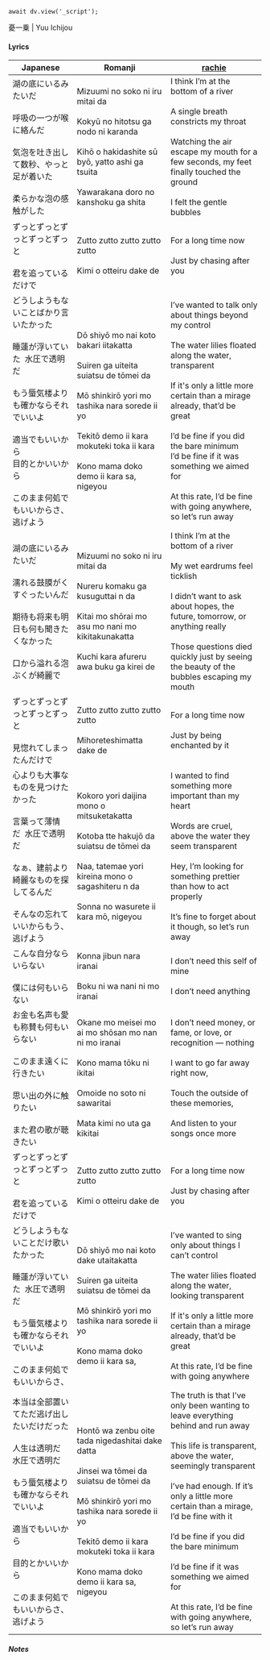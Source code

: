 ```dataviewjs
await dv.view('_script');
```
憂一乗 | Yuu Ichijou
#### Lyrics

| Japanese                                                                                                                         | Romanji                                                                                                                                                                                                                                             | [rachie](https://docs.google.com/document/d/1oTZmQU1CqN5M5_JJMv46J7dZn8qqS7xdGz-jADwnApI/)                                                                                                                                                                                                                                                                                                                                           |
| -------------------------------------------------------------------------------------------------------------------------------- | --------------------------------------------------------------------------------------------------------------------------------------------------------------------------------------------------------------------------------------------------- | ------------------------------------------------------------------------------------------------------------------------------------------------------------------------------------------------------------------------------------------------------------------------------------------------------------------------------------------------------------------------------------------------------------------------------------ |
| 湖の底にいるみたいだ<br><br>呼吸の一つが喉に絡んだ<br><br>気泡を吐き出して数秒、やっと足が着いた<br><br>柔らかな泡の感触がした                                                      | Mizuumi no soko ni iru mitai da<br><br>Kokyū no hitotsu ga nodo ni karanda<br><br>Kihō o hakidashite sū byō, yatto ashi ga tsuita<br><br>Yawarakana doro no kanshoku ga shita                                                                       | I think I’m at the bottom of a river<br><br>A single breath constricts my throat <br><br>Watching the air escape my mouth for a few seconds, my feet finally touched the ground<br><br>I felt the gentle bubbles                                                                                                                                                                                                                     |
| ずっとずっとずっとずっとずっと<br><br>君を追っているだけで                                                                                                | Zutto zutto zutto zutto zutto<br><br>Kimi o otteiru dake de                                                                                                                                                                                         | For a long time now<br><br>Just by chasing after you                                                                                                                                                                                                                                                                                                                                                                                 |
| どうしようもないことばかり言いたかった<br><br>睡蓮が浮いていた  水圧で透明だ<br><br>もう蜃気楼よりも確かならそれでいいよ<br><br>適当でもいいから<br>目的とかいいから<br><br>このまま何処でもいいからさ、逃げよう      | Dō shiyō mo nai koto bakari iitakatta<br><br>Suiren ga uiteita suiatsu de tōmei da<br><br>Mō shinkirō yori mo tashika nara sorede ii yo<br><br>Tekitō demo ii kara mokuteki toka ii kara<br><br>Kono mama doko demo ii kara sa, nigeyou             | I’ve wanted to talk only about things beyond my control<br><br>The water lilies floated along the water, transparent<br><br>If it's only a little more certain than a mirage already, that’d be great<br><br>I’d be fine if you did the bare minimum<br>I’d be fine if it was something we aimed for<br><br>At this rate, I’d be fine with going anywhere, so let’s run away                                                         |
| 湖の底にいるみたいだ<br><br>濡れる鼓膜がくすぐったいんだ<br><br>期待も将来も明日も何も聞きたくなかった<br><br>口から溢れる泡ぶくが綺麗で                                                 | Mizuumi no soko ni iru mitai da<br><br>Nureru komaku ga kusuguttai n da<br><br>Kitai mo shōrai mo asu mo nani mo kikitakunakatta<br><br>Kuchi kara afureru awa buku ga kirei de                                                                     | I think I’m at the bottom of a river <br><br>My wet eardrums feel ticklish<br><br>I didn’t want to ask about hopes, the future, tomorrow, or anything really <br><br>Those questions died quickly just by seeing the beauty of the bubbles escaping my mouth                                                                                                                                                                         |
| ずっとずっとずっとずっとずっと<br><br>見惚れてしまったんだけで                                                                                              | Zutto zutto zutto zutto zutto<br><br>Mihoreteshimatta dake de                                                                                                                                                                                       | For a long time now<br><br>Just by being enchanted by it                                                                                                                                                                                                                                                                                                                                                                             |
| 心よりも大事なものを見つけたかった<br><br>言葉って薄情だ  水圧で透明だ<br><br>なぁ、建前より綺麗なものを探してるんだ<br><br>そんなの忘れていいからもう、逃げよう                                    | Kokoro yori daijina mono o mitsuketakatta<br><br>Kotoba tte hakujō da suiatsu de tōmei da<br><br>Naa, tatemae yori kireina mono o sagashiteru n da<br><br>Sonna no wasurete ii kara mō, nigeyou                                                     | I wanted to find something more important than my heart<br><br>Words are cruel, above the water they seem transparent<br><br>Hey, I’m looking for something prettier than how to act properly<br><br>It’s fine to forget about it though, so let’s run away                                                                                                                                                                          |
| こんな自分ならいらない<br><br>僕には何もいらない                                                                                                     | Konna jibun nara iranai<br><br>Boku ni wa nani ni mo iranai                                                                                                                                                                                         | I don’t need this self of mine<br><br>I don’t need anything                                                                                                                                                                                                                                                                                                                                                                          |
| お金も名声も愛も称賛も何もいらない<br><br>このまま遠くに行きたい<br><br>思い出の外に触りたい<br><br>また君の歌が聴きたい                                                         | Okane mo meisei mo ai mo shōsan mo nan ni mo iranai<br><br>Kono mama tōku ni ikitai<br><br>Omoide no soto ni sawaritai<br><br>Mata kimi no uta ga kikitai                                                                                           | I don’t need money, or fame, or love, or recognition — nothing <br><br>I want to go far away right now,<br><br>Touch the outside of these memories,<br><br>And listen to your songs once more                                                                                                                                                                                                                                        |
| ずっとずっとずっとずっとずっと<br><br>君を追っているだけで                                                                                                | Zutto zutto zutto zutto zutto<br><br>Kimi o otteiru dake de                                                                                                                                                                                         | For a long time now<br><br>Just by chasing after you                                                                                                                                                                                                                                                                                                                                                                                 |
| どうしようもないことだけ歌いたかった<br><br>睡蓮が浮いていた  水圧で透明だ<br><br>もう蜃気楼よりも確かならそれでいいよ<br><br>このまま何処でもいいからさ、                                       | Dō shiyō mo nai koto dake utaitakatta<br><br>Suiren ga uiteita suiatsu de tōmei da<br><br>Mō shinkirō yori mo tashika nara sorede ii yo<br><br>Kono mama doko demo ii kara sa,                                                                      | I’ve wanted to sing only about things I can’t control<br><br>The water lilies floated along the water, looking transparent<br><br>If it's only a little more certain than a mirage already, that’d be great <br><br>At this rate, I’d be fine with going anywhere                                                                                                                                                                    |
| 本当は全部置いてただ逃げ出したいだけだった<br><br>人生は透明だ   水圧で透明だ<br><br>もう蜃気楼よりも確かならそれでいいよ<br><br>適当でもいいから<br><br>目的とかいいから<br><br>このまま何処でもいいからさ、逃げよう | Hontō wa zenbu oite tada nigedashitai dake datta<br><br>Jinsei wa tōmei da suiatsu de tōmei da<br><br>Mō shinkirō yori mo tashika nara sorede ii yo<br><br>Tekitō demo ii kara mokuteki toka ii kara<br><br>Kono mama doko demo ii kara sa, nigeyou | The truth is that I’ve only been wanting to leave everything behind and run away <br><br>This life is transparent, above the water, seemingly transparent <br><br>I’ve had enough. If it’s only a little more certain than a mirage, I’d be fine with it <br><br>I’d be fine if you did the bare minimum<br><br>I’d be fine if it was something we aimed for<br><br>At this rate, I’d be fine with going anywhere, so let’s run away |
##### Notes
>